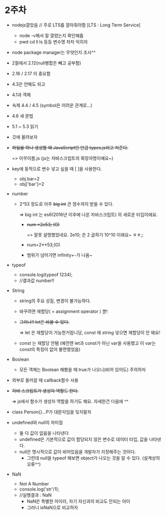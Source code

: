 # 2주차 

- nodejs깔았음 // 주로 LTS를 깔아줘야함 [LTS : Long Term Service]

  - node -v해서 잘 깔렸는지 확인해줌
  - pwd cd ll ls 등등 변수명 차차 익히자

- node package manager는 무엇인지 조사^^

  

- 2절에서 2.12(null병합은 빼고 공부함)

- 2.16 / 2.17 이 중요함

- 4.3은 안해도 되고 

- 4.1과 객체

- 숙제 4.4 / 4.5 (symbol은 어려운 관계로...)

- 4.6 새 문법

- 5.1 ~ 5.3 읽기

- 깃에 올려보자

  

- ~~파일을 하나 생성할 때 JavaScript인 만큼 types.js라고 쳐준다.~~

  => 아무이름.js (js는 자바스크립트의 확장자명이예요~)

  

- key에 동적으로 변수 넣고 싶을 때 [ ]을 사용한다.
  - obj.bar=2
  - obj['bar']=2
  
- number 
  - 2^53 정도로 아주 ~~big int~~ 큰 정수까지 받을 수 있다. 

    => big int 는 es6(2016년 이후에 나온 자바스크립트) 의 새로운 타입이에요.

    - ~~num =2e53; (O)~~

      => 잘못 설명했었네요. 2e10; 은 2 곱하기 10^10 이래요~ ㅎㅎ;;

    - num=2**53;(O)

    - 범위가 넘어가면 infinity+-가 나옴~

- typeof
  - console.log(typeof 1234);
  - //결과값 number!!
  
- String
  - string의 주요 성질, 변경이 불가능하다.

  - 바꾸려면 재할당( = assignment operator ) 뿐!

  - ~~그러나!! let은 바꿀 수 있다.~~

    => let 은 재할당이 가능한거랍니당, const 에 string 넣으면 재할당이 안 돼요!

  - const 는 재할당 안됌 (예전엔 let과 const가 아닌 var을 사용했고 이 var는 const의 특징이 없어 불편했었음)

- Boolean 
  
  - 모든 객체는 Boolean 해봤을 때 true가 나오니(비어 있어도) 주의하자
  
- 외부로 들어갈 때 callback함수 사용

- ~~자바 스크립트가 생성자 역할도 한다.~~

  => js에서 함수가 생성자 역할을 하기도 해요. 자세한건 다음에 ^^

- class Person{}...P가 대문자임을 잊지말자

- undefined와 null의 차이점
  - 둘 다 값이 없음을 나타낸다
  - undefined은 기본적으로 값이 할당되지 않은 변수로 데이터 타입, 값을 나타낸다.
  - null은 명시적으로 값이 비어있음을 개발자가 지정해주는 것이다.
    - 그런데 null을 typeof 해보면 object가 나오는 것을 알 수 있다. (설계상의 오류^^)
  
- NaN
  - Not A Number
  - console.log('str'/1);
  - //실행결과 : NaN
    - NaN은 특별한 아이라, 자기 자신과의 비교도 안되는 아이
    - 그러니 isNaN으로 비교하자